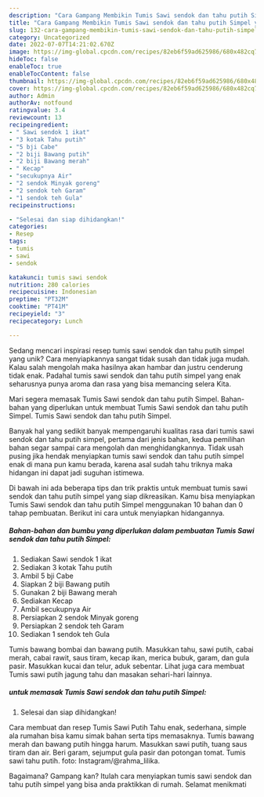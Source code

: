 ```yaml
---
description: "Cara Gampang Membikin Tumis Sawi sendok dan tahu putih Simpel yang Lezat"
title: "Cara Gampang Membikin Tumis Sawi sendok dan tahu putih Simpel yang Lezat"
slug: 132-cara-gampang-membikin-tumis-sawi-sendok-dan-tahu-putih-simpel-yang-lezat
category: Uncategorized
date: 2022-07-07T14:21:02.670Z
image: https://img-global.cpcdn.com/recipes/82eb6f59ad625986/680x482cq70/tumis-sawi-sendok-dan-tahu-putih-simpel-foto-resep-utama.jpg
hideToc: false
enableToc: true
enableTocContent: false
thumbnail: https://img-global.cpcdn.com/recipes/82eb6f59ad625986/680x482cq70/tumis-sawi-sendok-dan-tahu-putih-simpel-foto-resep-utama.jpg
cover: https://img-global.cpcdn.com/recipes/82eb6f59ad625986/680x482cq70/tumis-sawi-sendok-dan-tahu-putih-simpel-foto-resep-utama.jpg
author: Admin
authorAv: notfound
ratingvalue: 3.4
reviewcount: 13
recipeingredient:
- " Sawi sendok 1 ikat"
- "3 kotak Tahu putih"
- "5 bji Cabe"
- "2 biji Bawang putih"
- "2 biji Bawang merah"
- " Kecap"
- "secukupnya Air"
- "2 sendok Minyak goreng"
- "2 sendok teh Garam"
- "1 sendok teh Gula"
recipeinstructions:

- "Selesai dan siap dihidangkan!"
categories:
- Resep
tags:
- tumis
- sawi
- sendok

katakunci: tumis sawi sendok 
nutrition: 280 calories
recipecuisine: Indonesian
preptime: "PT32M"
cooktime: "PT41M"
recipeyield: "3"
recipecategory: Lunch

---
```





Sedang mencari inspirasi resep tumis sawi sendok dan tahu putih simpel yang unik? Cara menyiapkannya sangat tidak susah dan tidak juga mudah. Kalau salah mengolah maka hasilnya akan hambar dan justru cenderung tidak enak. Padahal tumis sawi sendok dan tahu putih simpel yang enak seharusnya punya aroma dan rasa yang bisa memancing selera Kita.





Mari segera memasak Tumis Sawi sendok dan tahu putih Simpel. Bahan-bahan yang diperlukan untuk membuat Tumis Sawi sendok dan tahu putih Simpel. Tumis Sawi sendok dan tahu putih Simpel.

Banyak hal yang sedikit banyak mempengaruhi kualitas rasa dari tumis sawi sendok dan tahu putih simpel, pertama dari jenis bahan, kedua pemilihan bahan segar sampai cara mengolah dan menghidangkannya. Tidak usah pusing jika hendak menyiapkan tumis sawi sendok dan tahu putih simpel enak di mana pun kamu berada, karena asal sudah tahu triknya maka hidangan ini dapat jadi suguhan istimewa.






Di bawah ini ada beberapa tips dan trik praktis untuk membuat tumis sawi sendok dan tahu putih simpel yang siap dikreasikan. Kamu bisa menyiapkan Tumis Sawi sendok dan tahu putih Simpel menggunakan 10 bahan dan 0 tahap pembuatan. Berikut ini cara untuk menyiapkan hidangannya.

<!--inarticleads1-->

##### Bahan-bahan dan bumbu yang diperlukan dalam pembuatan Tumis Sawi sendok dan tahu putih Simpel:

1. Sediakan  Sawi sendok 1 ikat
1. Sediakan 3 kotak Tahu putih
1. Ambil 5 bji Cabe
1. Siapkan 2 biji Bawang putih
1. Gunakan 2 biji Bawang merah
1. Sediakan  Kecap
1. Ambil secukupnya Air
1. Persiapkan 2 sendok Minyak goreng
1. Persiapkan 2 sendok teh Garam
1. Sediakan 1 sendok teh Gula


Tumis bawang bombai dan bawang putih. Masukkan tahu, sawi putih, cabai merah, cabai rawit, saus tiram, kecap ikan, merica bubuk, garam, dan gula pasir. Masukkan kucai dan telur, aduk sebentar. Lihat juga cara membuat Tumis sawi putih jagung tahu dan masakan sehari-hari lainnya. 

<!--inarticleads2-->

#####  untuk memasak Tumis Sawi sendok dan tahu putih Simpel:


1. Selesai dan siap dihidangkan!

Cara membuat dan resep Tumis Sawi Putih Tahu enak, sederhana, simple ala rumahan bisa kamu simak bahan serta tips memasaknya. Tumis bawang merah dan bawang putih hingga harum. Masukkan sawi putih, tuang saus tiram dan air. Beri garam, sejumput gula pasir dan potongan tomat. Tumis sawi tahu putih. foto: Instagram/@rahma_lilika. 

Bagaimana? Gampang kan? Itulah cara menyiapkan tumis sawi sendok dan tahu putih simpel yang bisa anda praktikkan di rumah. Selamat menikmati
